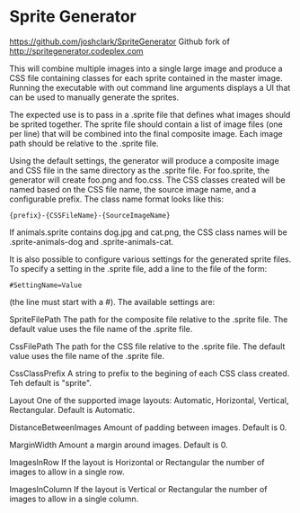 Sprite Generator
================

https://github.com/joshclark/SpriteGenerator
Github fork of http://spritegenerator.codeplex.com

This will combine multiple images into a single large image and produce a CSS file containing 
classes for each sprite contained in the master image.  Running the executable with out command
line arguments displays a UI that can be used to manually generate the sprites.

The expected use is to pass in a .sprite file that defines what images should be sprited together.
The sprite file should contain a list of image files (one per line) that will be combined into the 
final composite image.  Each image path should be relative to the .sprite file.

Using the default settings, the generator will produce a composite image and CSS file in the same 
directory as the .sprite file.  For foo.sprite, the generator will create foo.png and foo.css.  The 
CSS classes created will be named based on the CSS file name, the source image name, and a 
configurable prefix. The class name format looks like this:
 
    {prefix}-{CSSFileName}-{SourceImageName}

If animals.sprite contains dog.jpg and cat.png, the CSS class names will be .sprite-animals-dog 
and .sprite-animals-cat.

It is also possible to configure various settings for the generated sprite files.  To specify a
setting in the .sprite file, add a line to the file of the form:

    #SettingName=Value

(the line must start with a #).  The available settings are:


SpriteFilePath
    The path for the composite file relative to the .sprite file.  The default value uses the file 
    name of the .sprite file.

CssFilePath
    The path for the CSS file relative to the .sprite file.  The default value uses the file 
    name of the .sprite file.

CssClassPrefix
	A string to prefix to the begining of each CSS class created.  Teh default is "sprite".

Layout
	One of the supported image layouts: Automatic, Horizontal, Vertical, Rectangular.  Default is 
	Automatic.

DistanceBetweenImages
	Amount of padding between images.  Default is 0.

MarginWidth
	Amount a margin around images. Default is 0.

ImagesInRow
	If the layout is Horizontal	or Rectangular the number of images to allow in a single row.

ImagesInColumn
	If the layout is Vertical	or Rectangular the number of images to allow in a single column.


